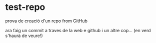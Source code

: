 # test-repo
prova de creació d'un repo from GitHub

ara faig un commit a traves de la web e github
i un altre cop... (en verd s'haurà de veure!)
